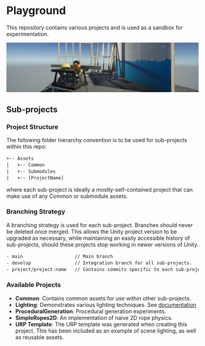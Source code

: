 # Playground

This repository contains various projects and is used as a sandbox for experimentation.

![Image](./HEADER.png)

## Sub-projects

### Project Structure

The following folder hierarchy convention is to be used for sub-projects within this repo:

```txt
+-- Assets
|   +-- Common
|   +-- Submodules
|   +-- [ProjectName]
```

where each sub-project is ideally a mostly-self-contained project that can make use of any Common or submodule assets.

### Branching Strategy

A branching strategy is used for each sub-project. Branches should never be deleted once merged. This allows the Unity project version to be upgraded as necessary, while maintaining an easily accessible history of sub-projects, should these projects stop working in newer versions of Unity.

```txt
- main                   // Main branch
- develop                // Integration branch for all sub-projects.
- project/project-name   // Contains commits specific to each sub-project.
```

### Available Projects

- **Common**: Contains common assets for use within other sub-projects.
- **Lighting**: Demonstrates various lighting techniques. See [documentation](./Assets/Lighting/README.md)
- **ProceduralGeneration**: Procedural generation experiments.
- **SimpleRopes2D**: An implementation of naive 2D rope physics.
- **URP Template**: The URP template was generated when creating this project. This has been included as an example of scene lighting, as well as reusable assets.